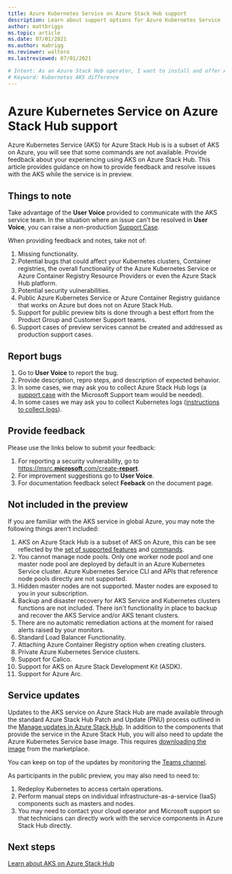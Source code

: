 ```yaml
---
title: Azure Kubernetes Service on Azure Stack Hub support
description: Learn about support options for Azure Kubernetes Service (ASK) on Azure Stack Hub.
author: mattbriggs
ms.topic: article
ms.date: 07/01/2021
ms.author: mabrigg
ms.reviewer: waltero
ms.lastreviewed: 07/01/2021

# Intent: As an Azure Stack Hub operator, I want to install and offer Azure Kubernetes Service on Azure Stack Hub so my supported user can offer containerized solutions.
# Keyword: Kubernetes AKS difference
---
```


# Azure Kubernetes Service on Azure Stack Hub support

Azure Kubernetes Service (AKS) for Azure Stack Hub is is a subset of AKS on Azure, you will see that some commands are not available. Provide feedback about your experiencing using AKS on Azure Stack Hub. This article provides guidance on how to provide feedback and resolve issues with the AKS while the service is in preview.

## Things to note

Take advantage of the **User Voice** provided to communicate with the AKS service team. In the situation where an issue can't be resolved in **User Voice**, you can raise a non-production [Support Case](../operator/azure-stack-help-and-support-overview.md).

When providing feedback and notes, take not of:

1.  Missing functionality.
2.  Potential bugs that could affect your Kubernetes clusters, Container registries, the overall functionality of the Azure Kubernetes Service or Azure Container Registry Resource Providers or even the Azure Stack Hub platform.
3.  Potential security vulnerabilities.
4.  Public Azure Kubernetes Service or Azure Container Registry guidance that works on Azure but does not on Azure Stack Hub.
5.  Support for public preview bits is done through a best effort from the Product Group and Customer Support teams.
6.  Support cases of preview services cannot be created and addressed as production support cases.

## Report bugs

1.  Go to **User Voice** to report the bug.
2.  Provide description, repro steps, and description of expected behavior.
3.  In some cases, we may ask you to collect Azure Stack Hub logs (a [support case](../operator/azure-stack-help-and-support-overview.md.) with the Microsoft Support team would be needed).
4.  In some cases we may ask you to collect Kubernetes logs ([instructions to collect logs](azure-stack-kubernetes-aks-engine-troubleshoot.md#collect-kubernetes-logs)).

## Provide feedback

Please use the links below to submit your feedback:

1.  For reporting a security vulnerability, go to [https://msrc.**microsoft**.com/create-**report**](https://msrc.microsoft.com/create-report).
2.  For improvement suggestions go to **User Voice**.
3.  For documentation feedback select **Feeback** on the document page.

## Not included in the preview

If you are familiar with the AKS service in global Azure, you may note the following things aren't included:

1.  AKS on Azure Stack Hub is a subset of AKS on Azure, this can be see reflected by the [set of supported features](aks-overview.md#feature-comparison) and [commands](aks-commands.md).
2.  You cannot manage node pools. Only one worker node pool and one master node pool are deployed by default in an Azure Kubernetes Service cluster. Azure Kubernetes Service CLI and APIs that reference node pools directly are not supported.
3.  Hidden master nodes are not supported. Master nodes are exposed to you in your subscription.
4.  Backup and disaster recovery for AKS Service and Kubernetes clusters functions are not included. There isn't functionality in place to backup and recover the AKS Service and/or AKS tenant clusters.
5.  There are no automatic remediation actions at the moment for raised alerts raised by your monitors.
6.  Standard Load Balancer Functionality.
7.  Attaching Azure Container Registry option when creating clusters.
8.  Private Azure Kubernetes Service clusters.
9.  Support for Calico.
10. Support for AKS on Azure Stack Development Kit (ASDK).
11. Support for Azure Arc.

## Service updates

Updates to the AKS service on Azure Stack Hub are made available through the standard Azure Stack Hub Patch and Update (PNU) process outlined in the [Manage updates in Azure Stack Hub](../operator/azure-stack-updates.md). In addition to the components that provide the service in the Azure Stack Hub, you will also need to update the  Azure Kubernetes Service base image. This requires [downloading the image](../operator/azure-stack-aks-engine.md) from the marketplace.

You can keep on top of the updates by monitoring the [Teams channel](https://teams.microsoft.com/l/team/19%3ac9c4faafab2247c993268db91792e2da%40thread.tacv2/conversations?groupId=cbe0f09a-8855-4e9d-ae54-fc6d54a91677&tenantId=72f988bf-86f1-41af-91ab-2d7cd011db47).

As participants in the public preview, you may also need to need to:

1.  Redeploy Kubernetes to access certain operations.
2.  Perform manual steps on individual infrastructure-as-a-service (IaaS) components such as masters and nodes.
3. You may need to contact your cloud operator and Microsoft support so that technicians can directly work with the service components in Azure Stack Hub directly.

## Next steps

[Learn about AKS on Azure Stack Hub](aks-overview.md)
